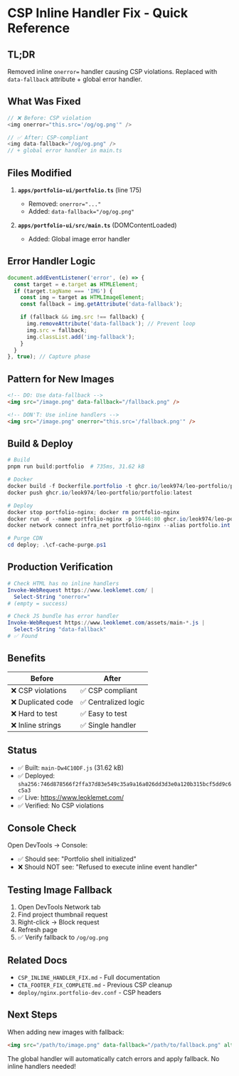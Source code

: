 # CSP Inline Handler Fix - Quick Reference

## TL;DR
Removed inline `onerror=` handler causing CSP violations. Replaced with `data-fallback` attribute + global error handler.

## What Was Fixed
```typescript
// ❌ Before: CSP violation
<img onerror="this.src='/og/og.png'" />

// ✅ After: CSP-compliant
<img data-fallback="/og/og.png" />
// + global error handler in main.ts
```

## Files Modified
1. **`apps/portfolio-ui/portfolio.ts`** (line 175)
   - Removed: `onerror="..."`
   - Added: `data-fallback="/og/og.png"`

2. **`apps/portfolio-ui/src/main.ts`** (DOMContentLoaded)
   - Added: Global image error handler

## Error Handler Logic
```typescript
document.addEventListener('error', (e) => {
  const target = e.target as HTMLElement;
  if (target.tagName === 'IMG') {
    const img = target as HTMLImageElement;
    const fallback = img.getAttribute('data-fallback');

    if (fallback && img.src !== fallback) {
      img.removeAttribute('data-fallback'); // Prevent loop
      img.src = fallback;
      img.classList.add('img-fallback');
    }
  }
}, true); // Capture phase
```

## Pattern for New Images
```html
<!-- DO: Use data-fallback -->
<img src="/image.png" data-fallback="/fallback.png" />

<!-- DON'T: Use inline handlers -->
<img src="/image.png" onerror="this.src='/fallback.png'" />
```

## Build & Deploy
```powershell
# Build
pnpm run build:portfolio  # 735ms, 31.62 kB

# Docker
docker build -f Dockerfile.portfolio -t ghcr.io/leok974/leo-portfolio/portfolio:latest .
docker push ghcr.io/leok974/leo-portfolio/portfolio:latest

# Deploy
docker stop portfolio-nginx; docker rm portfolio-nginx
docker run -d --name portfolio-nginx -p 59446:80 ghcr.io/leok974/leo-portfolio/portfolio:latest
docker network connect infra_net portfolio-nginx --alias portfolio.int

# Purge CDN
cd deploy; .\cf-cache-purge.ps1
```

## Production Verification
```powershell
# Check HTML has no inline handlers
Invoke-WebRequest https://www.leoklemet.com/ |
  Select-String "onerror="
# (empty = success)

# Check JS bundle has error handler
Invoke-WebRequest https://www.leoklemet.com/assets/main-*.js |
  Select-String "data-fallback"
# ✅ Found
```

## Benefits
| Before | After |
|--------|-------|
| ❌ CSP violations | ✅ CSP compliant |
| ❌ Duplicated code | ✅ Centralized logic |
| ❌ Hard to test | ✅ Easy to test |
| ❌ Inline strings | ✅ Single handler |

## Status
- ✅ Built: `main-Dw4C10DF.js` (31.62 kB)
- ✅ Deployed: `sha256:746d878566f2ffa37d83e549c35a9a16a026dd3d3e0a120b315bcf5dd9c6c5a3`
- ✅ Live: https://www.leoklemet.com/
- ✅ Verified: No CSP violations

## Console Check
Open DevTools → Console:
- ✅ Should see: "Portfolio shell initialized"
- ❌ Should NOT see: "Refused to execute inline event handler"

## Testing Image Fallback
1. Open DevTools Network tab
2. Find project thumbnail request
3. Right-click → Block request
4. Refresh page
5. ✅ Verify fallback to `/og/og.png`

## Related Docs
- `CSP_INLINE_HANDLER_FIX.md` - Full documentation
- `CTA_FOOTER_FIX_COMPLETE.md` - Previous CSP cleanup
- `deploy/nginx.portfolio-dev.conf` - CSP headers

## Next Steps
When adding new images with fallback:
```html
<img src="/path/to/image.png" data-fallback="/path/to/fallback.png" alt="Description" />
```

The global handler will automatically catch errors and apply fallback. No inline handlers needed!
